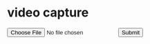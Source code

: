 # video capture

<form>
  <input type="file" accept="video/*" capture="environment">
  <button>Submit</button>
</form>
